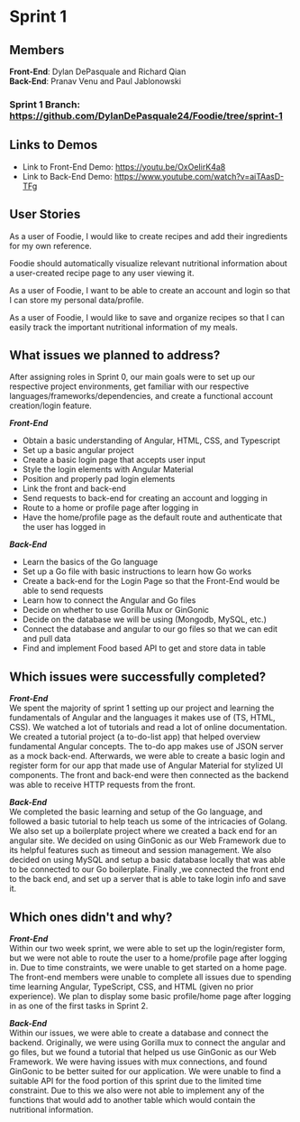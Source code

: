 # Sprint 1 
## Members
**Front-End**: Dylan DePasquale and Richard Qian <br>
**Back-End**: Pranav Venu and Paul Jablonowski

### Sprint 1 Branch: https://github.com/DylanDePasquale24/Foodie/tree/sprint-1

## Links to Demos
- Link to Front-End Demo: https://youtu.be/OxOeIirK4a8 
- Link to Back-End Demo: https://www.youtube.com/watch?v=aiTAasD-TFg 

## User Stories

As a user of Foodie, I would like to create recipes and add their ingredients for my own reference. <br>

Foodie should automatically visualize relevant nutritional information about a user-created recipe page to any user viewing it. <br>

As a user of Foodie, I want to be able to create an account and login so that I can store my personal data/profile. <br>

As a user of Foodie, I would like to save and organize recipes so that I can easily track the important nutritional information of my meals. <br>


## What issues we planned to address?
After assigning roles in Sprint 0, our main goals were to set up our respective project environments, get familiar with our respective languages/frameworks/dependencies, and create a functional account creation/login feature.

***Front-End***
- Obtain a basic understanding of Angular, HTML, CSS, and Typescript 
- Set up a basic angular project
- Create a basic login page that accepts user input
- Style the login elements with Angular Material
- Position and properly pad login elements
- Link the front and back-end
- Send requests to back-end for creating an account and logging in
- Route to a home or profile page after logging in
- Have the home/profile page as the default route and authenticate that the user has logged in

***Back-End***
- Learn the basics of the Go language 
- Set up a Go file with basic instructions to learn how Go works
- Create a back-end for the Login Page so that the Front-End would be able to send requests
- Learn how to connect the Angular and Go files
- Decide on whether to use Gorilla Mux or GinGonic
- Decide on the database we will be using (Mongodb, MySQL, etc.)
- Connect the database and angular to our go files so that we can edit and pull data
- Find and implement Food based API to get and store data in table


## Which issues were successfully completed?
***Front-End***<br>
We spent the majority of sprint 1 setting up our project and learning the fundamentals of Angular and the languages it makes use of (TS, HTML, CSS). We watched a lot of tutorials and read a lot of online documentation. We created a tutorial project (a to-do-list app) that helped overview fundamental Angular concepts. The to-do app makes use of JSON server as a mock back-end. Afterwards, we were able to create a basic login and register form for our app that made use of Angular Material for stylized UI components. The front and back-end were then connected as the backend was able to receive HTTP requests from the front.

***Back-End***<br>
We completed the basic learning and setup of the Go language, and followed a basic tutorial to help teach us some of the intricacies of Golang. We also set up a boilerplate project where we created a back end for an angular site. We decided on using GinGonic as our Web Framework due to its helpful features such as timeout and session management. We also decided on using MySQL and setup a basic database locally that was able to be connected to our Go boilerplate. Finally ,we connected the front end to the back end, and set up a server that is able to take login info and save it.


## Which ones didn't and why?
***Front-End***<br>
Within our two week sprint, we were able to set up the login/register form, but we were not able to route the user to a home/profile page after logging in. Due to time constraints, we were unable to get started on a home page. The front-end members were unable to complete all issues due to spending time learning Angular, TypeScript, CSS, and HTML (given no prior experience). We plan to display some basic profile/home page after logging in as one of the first tasks in Sprint 2.

***Back-End***<br>
Within our issues, we were able to create a database and connect the backend. Originally, we were using Gorilla mux to connect the angular and go files, but we found a tutorial that helped us use GinGonic as our Web Framework. We were having issues with mux connections, and found GinGonic to be better suited for our application. We were unable to find a suitable API for the food portion of this sprint due to the limited time constraint. Due to this we also were not able to implement any of the functions that would add to another table which would contain the nutritional information.
